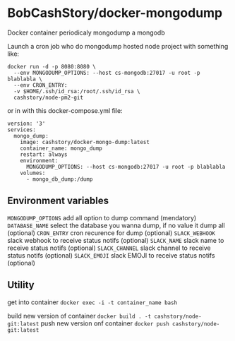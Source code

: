 # BobCashStory/docker-mongodump
Docker container periodicaly mongodump a mongodb

Launch a cron job who do mongodump hosted node project with something like:
```
docker run -d -p 8080:8080 \
  --env MONGODUMP_OPTIONS: --host cs-mongodb:27017 -u root -p blablabla \
  --env CRON_ENTRY: 
  -v $HOME/.ssh/id_rsa:/root/.ssh/id_rsa \
  cashstory/node-pm2-git
```

or in with this docker-compose.yml file:
```
version: '3'
services:
  mongo_dump:
    image: cashstory/docker-mongo-dump:latest
    container_name: mongo_dump
    restart: always
    environment:
      MONGODUMP_OPTIONS: --host cs-mongodb:27017 -u root -p blablabla
    volumes:
      - mongo_db_dump:/dump
```

Environment variables
---------------------

`MONGODUMP_OPTIONS` add all option to dump command (mendatory)
`DATABASE_NAME` select the database you wanna dump, if no value it dump all (optional)
`CRON_ENTRY` cron recurence for dump (optional)
`SLACK_WEBHOOK` slack webhook to receive status notifs (optional)
`SLACK_NAME` slack name to receive status notifs (optional)
`SLACK_CHANNEL` slack channel to receive status notifs (optional)
`SLACK_EMOJI` slack EMOJI to receive status notifs (optional)

Utility
-------

get into container `docker exec -i -t container_name bash`

build new version of container `docker build . -t cashstory/node-git:latest`
push new version onf container `docker push cashstory/node-git:latest`
